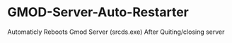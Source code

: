 # GMOD-Server-Auto-Restarter
 Automaticly Reboots Gmod Server (srcds.exe) After Quiting/closing server
